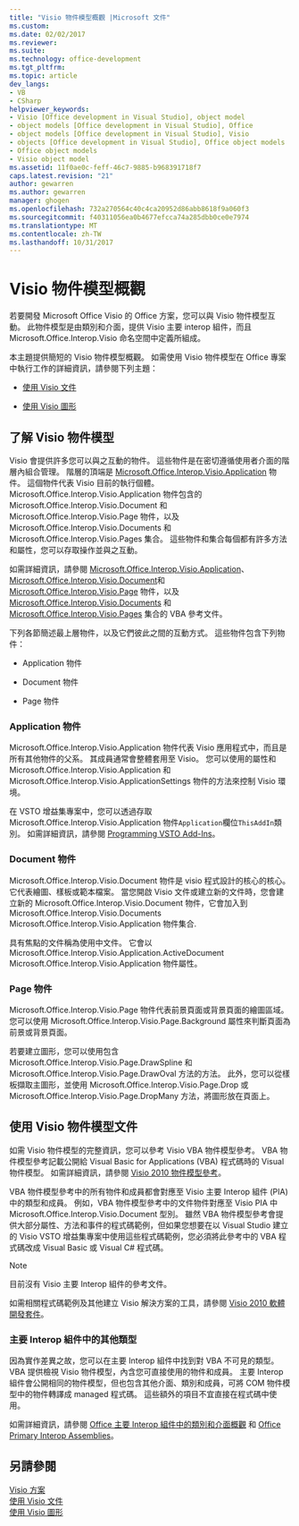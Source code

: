 ```yaml
---
title: "Visio 物件模型概觀 |Microsoft 文件"
ms.custom: 
ms.date: 02/02/2017
ms.reviewer: 
ms.suite: 
ms.technology: office-development
ms.tgt_pltfrm: 
ms.topic: article
dev_langs:
- VB
- CSharp
helpviewer_keywords:
- Visio [Office development in Visual Studio], object model
- object models [Office development in Visual Studio], Office
- object models [Office development in Visual Studio], Visio
- objects [Office development in Visual Studio], Office object models
- Office object models
- Visio object model
ms.assetid: 11f0ae0c-feff-46c7-9885-b968391718f7
caps.latest.revision: "21"
author: gewarren
ms.author: gewarren
manager: ghogen
ms.openlocfilehash: 732a270564c40c4ca20952d86abb8618f9a060f3
ms.sourcegitcommit: f40311056ea0b4677efcca74a285dbb0ce0e7974
ms.translationtype: MT
ms.contentlocale: zh-TW
ms.lasthandoff: 10/31/2017
---
```

# <a name="visio-object-model-overview"></a>Visio 物件模型概觀
  若要開發 Microsoft Office Visio 的 Office 方案，您可以與 Visio 物件模型互動。 此物件模型是由類別和介面，提供 Visio 主要 interop 組件，而且 Microsoft.Office.Interop.Visio 命名空間中定義所組成。  
  
 本主題提供簡短的 Visio 物件模型概觀。 如需使用 Visio 物件模型在 Office 專案中執行工作的詳細資訊，請參閱下列主題：  
  
-   [使用 Visio 文件](../vsto/working-with-visio-documents.md)  
  
-   [使用 Visio 圖形](../vsto/working-with-visio-shapes.md)  
  
## <a name="understanding-the-visio-object-model"></a>了解 Visio 物件模型  
 Visio 會提供許多您可以與之互動的物件。 這些物件是在密切遵循使用者介面的階層內組合管理。 階層的頂端是 [Microsoft.Office.Interop.Visio.Application](https://msdn.microsoft.com/library/office/ff766485.aspx) 物件。 這個物件代表 Visio 目前的執行個體。 Microsoft.Office.Interop.Visio.Application 物件包含的 Microsoft.Office.Interop.Visio.Document 和 Microsoft.Office.Interop.Visio.Page 物件，以及 Microsoft.Office.Interop.Visio.Documents 和Microsoft.Office.Interop.Visio.Pages 集合。 這些物件和集合每個都有許多方法和屬性，您可以存取操作並與之互動。  
  
 如需詳細資訊，請參閱 [Microsoft.Office.Interop.Visio.Application](https://msdn.microsoft.com/library/office/ff766485.aspx)、 [Microsoft.Office.Interop.Visio.Document](https://msdn.microsoft.com/library/office/ff765575.aspx)和 [Microsoft.Office.Interop.Visio.Page](https://msdn.microsoft.com/library/office/ff767035.aspx) 物件，以及 [Microsoft.Office.Interop.Visio.Documents](https://msdn.microsoft.com/library/office/ff768812.aspx) 和 [Microsoft.Office.Interop.Visio.Pages](https://msdn.microsoft.com/library/office/ff766165.aspx) 集合的 VBA 參考文件。  
  
 下列各節簡述最上層物件，以及它們彼此之間的互動方式。 這些物件包含下列物件：  
  
-   Application 物件  
  
-   Document 物件  
  
-   Page 物件  
  
### <a name="application-object"></a>Application 物件  
 Microsoft.Office.Interop.Visio.Application 物件代表 Visio 應用程式中，而且是所有其他物件的父系。 其成員通常會整體套用至 Visio。 您可以使用的屬性和 Microsoft.Office.Interop.Visio.Application 和 Microsoft.Office.Interop.Visio.ApplicationSettings 物件的方法來控制 Visio 環境。  
  
 在 VSTO 增益集專案中，您可以透過存取 Microsoft.Office.Interop.Visio.Application 物件`Application`欄位`ThisAddIn`類別。 如需詳細資訊，請參閱 [Programming VSTO Add-Ins](../vsto/programming-vsto-add-ins.md)。  
  
### <a name="document-object"></a>Document 物件  
 Microsoft.Office.Interop.Visio.Document 物件是 visio 程式設計的核心的核心。 它代表繪圖、樣板或範本檔案。 當您開啟 Visio 文件或建立新的文件時，您會建立新的 Microsoft.Office.Interop.Visio.Document 物件，它會加入到 Microsoft.Office.Interop.Visio.Documents Microsoft.Office.Interop.Visio.Application 物件集合.  
  
 具有焦點的文件稱為使用中文件。 它會以 Microsoft.Office.Interop.Visio.Application.ActiveDocument Microsoft.Office.Interop.Visio.Application 物件屬性。  
  
### <a name="page-object"></a>Page 物件  
 Microsoft.Office.Interop.Visio.Page 物件代表前景頁面或背景頁面的繪圖區域。 您可以使用 Microsoft.Office.Interop.Visio.Page.Background 屬性來判斷頁面為前景或背景頁面。  
  
 若要建立圖形，您可以使用包含 Microsoft.Office.Interop.Visio.Page.DrawSpline 和 Microsoft.Office.Interop.Visio.Page.DrawOval 方法的方法。 此外，您可以從樣板擷取主圖形，並使用 Microsoft.Office.Interop.Visio.Page.Drop 或 Microsoft.Office.Interop.Visio.Page.DropMany 方法，將圖形放在頁面上。  
  
## <a name="using-the-visio-object-model-documentation"></a>使用 Visio 物件模型文件  
 如需 Visio 物件模型的完整資訊，您可以參考 Visio VBA 物件模型參考。 VBA 物件模型參考記載公開給 Visual Basic for Applications (VBA) 程式碼時的 Visual 物件模型。 如需詳細資訊，請參閱 [Visio 2010 物件模型參考](http://go.microsoft.com/fwlink/?LinkId=199775)。  
  
 VBA 物件模型參考中的所有物件和成員都會對應至 Visio 主要 Interop 組件 (PIA) 中的類型和成員。 例如，VBA 物件模型參考中的文件物件對應至 Visio PIA 中 Microsoft.Office.Interop.Visio.Document 型別。 雖然 VBA 物件模型參考會提供大部分屬性、方法和事件的程式碼範例，但如果您想要在以 Visual Studio 建立的 Visio VSTO 增益集專案中使用這些程式碼範例，您必須將此參考中的 VBA 程式碼改成 Visual Basic 或 Visual C# 程式碼。  
  
> [!NOTE]  
>  目前沒有 Visio 主要 Interop 組件的參考文件。  
  
 如需相關程式碼範例及其他建立 Visio 解決方案的工具，請參閱 [Visio 2010 軟體開發套件](http://go.microsoft.com/fwlink/?LinkId=196501)。  
  
### <a name="additional-types-in-primary-interop-assemblies"></a>主要 Interop 組件中的其他類型  
 因為實作差異之故，您可以在主要 Interop 組件中找到對 VBA 不可見的類型。 VBA 提供檢視 Visio 物件模型，內含您可直接使用的物件和成員。 主要 Interop 組件會公開相同的物件模型，但也包含其他介面、類別和成員，可將 COM 物件模型中的物件轉譯成 managed 程式碼。 這些額外的項目不宜直接在程式碼中使用。  
  
 如需詳細資訊，請參閱 [Office 主要 Interop 組件中的類別和介面概觀](http://go.microsoft.com/fwlink/?LinkId=189592) 和 [Office Primary Interop Assemblies](../vsto/office-primary-interop-assemblies.md)。  
  
## <a name="see-also"></a>另請參閱  
 [Visio 方案](../vsto/visio-solutions.md)   
 [使用 Visio 文件](../vsto/working-with-visio-documents.md)   
 [使用 Visio 圖形](../vsto/working-with-visio-shapes.md)  
  
  